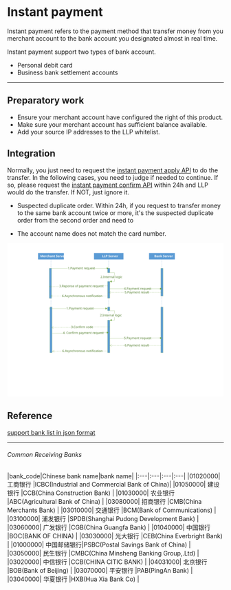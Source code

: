# Instant payment

Instant payment refers to the payment method that transfer money from you merchant account to the bank account you designated almost in real time.

Instant payment support two types of bank account.
* Personal debit card
* Business bank settlement accounts

***

## Preparatory work

* Ensure your merchant account have configured the right of this product.
* Make sure your merchant account has sufficient balance available.
* Add your source IP addresses to the LLP whitelist.

## Integration

Normally, you just need to request the [instant payment apply API](instant-payment-apply-API.md) to do the transfer. In the following cases, you need to judge if needed to continue. If so, please request the [instant payment confirm API](instant-payment-confirm-API.md) within 24h and LLP would do the transfer. If NOT, just ignore it.

* Suspected duplicate order. Within 24h, if you request to transfer money to the same bank account twice or more, it's the suspected duplicate order from the second order and need to 

* The account name does not match the card number.  

![](../assests/instant-payment.svg)

## Reference

[support bank list in json format](https://github.com/LianLianPay/Resources/blob/master/%E4%BB%98%E6%AC%BE%E7%B1%BB%E4%BA%A7%E5%93%81%E6%94%AF%E6%8C%81%E9%93%B6%E8%A1%8C%E8%A1%A8/instant-pay-support-bank-list.json)

***
###### Common Receiving Banks
|bank_code|Chinese bank name|bank name|
|:---|:---|:---|:---|
|01020000|	工商银行	|ICBC(Industrial and Commercial Bank of China)|
|01050000|	建设银行	|CCB(China Construction Bank)                 |
|01030000|	农业银行	|ABC(Agricultural Bank of China)	          |
|03080000|	招商银行	|CMB(China Merchants Bank)                    |
|03010000|	交通银行    |BCM(Bank of Communications)	              |
|03100000|	浦发银行    |SPDB(Shanghai Pudong Development Bank)	      |
|03060000|	广发银行    |CGB(China Guangfa Bank)	                  |
|01040000|	中国银行	|BOC(BANK OF CHINA)                           |
|03030000|	光大银行	|CEB(China Everbright Bank)                   |
|01000000|	中国邮储银行|PSBC(Postal Savings Bank of China)           |
|03050000|	民生银行	|CMBC(China Minsheng Banking Group,.Ltd)      |
|03020000|	中信银行	|CCB(CHINA CITIC BANK)                        |
|04031000|	北京银行	|BOB(Bank of Beijing)                         |
|03070000|	平安银行	|PAB(PingAn Bank)                             |
|03040000|	华夏银行	|HXB(Hua Xia Bank Co)                         |
